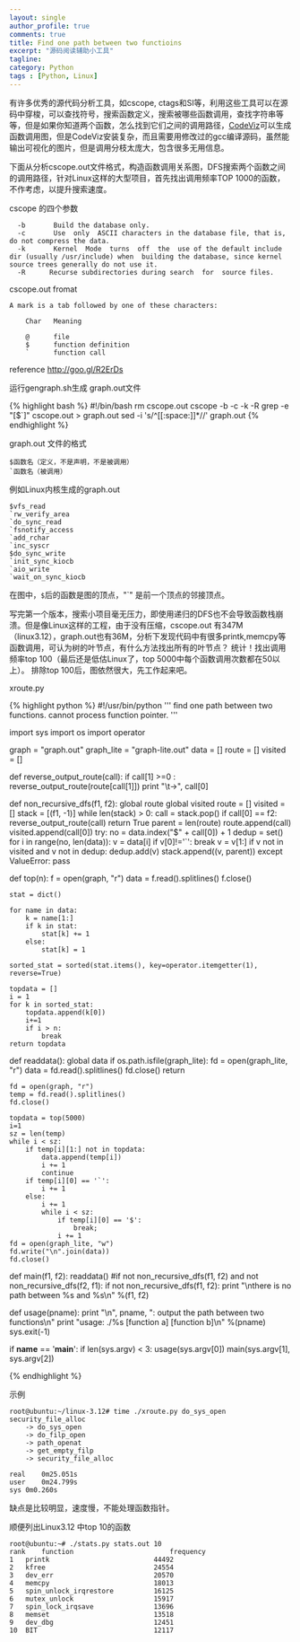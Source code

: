 ```yaml
---
layout: single
author_profile: true
comments: true
title: Find one path between two functioins
excerpt: "源码阅读辅助小工具"
tagline: 
category: Python
tags : [Python, Linux]
---
```


有许多优秀的源代码分析工具，如cscope, ctags和SI等，利用这些工具可以在源码中穿梭，可以查找符号，搜索函数定义，搜索被哪些函数调用，查找字符串等等，但是如果你知道两个函数，怎么找到它们之间的调用路径，[CodeViz](http://onestraw.net/cprogram/codeviz)可以生成函数调用图，但是CodeViz安装复杂，而且需要用修改过的gcc编译源码，虽然能输出可视化的图片，但是调用分枝太庞大，包含很多无用信息。

下面从分析cscope.out文件格式，构造函数调用关系图，DFS搜索两个函数之间的调用路径，针对Linux这样的大型项目，首先找出调用频率TOP 1000的函数，不作考虑，以提升搜索速度。

cscope 的四个参数

      -b       Build the database only.
      -c       Use  only  ASCII characters in the database file, that is, do not compress the data.
      -k       Kernel  Mode  turns  off  the  use of the default include dir (usually /usr/include) when  building the database, since kernel source trees generally do not use it.
      -R      Recurse subdirectories during search  for  source files.

cscope.out fromat

	A mark is a tab followed by one of these characters:

        Char   Meaning

        @      file
        $      function definition
        `      function call


reference
http://goo.gl/R2ErDs 

运行gengraph.sh生成 graph.out文件

{% highlight bash %}
#!/bin/bash
rm cscope.out
cscope -b -c -k -R
grep -e "[\$\`]" cscope.out > graph.out
sed -i 's/^[[:space:]]*//' graph.out
{% endhighlight %}

graph.out 文件的格式

	$函数名（定义，不是声明，不是被调用）
	`函数名（被调用）
	
例如Linux内核生成的graph.out 

	$vfs_read
	`rw_verify_area
	`do_sync_read
	`fsnotify_access
	`add_rchar
	`inc_syscr
	$do_sync_write
	`init_sync_kiocb
	`aio_write
	`wait_on_sync_kiocb

在图中，`$`后的函数是图的顶点，"`" 是前一个顶点的邻接顶点。

写完第一个版本，搜索小项目毫无压力，即使用递归的DFS也不会导致函数栈崩溃。但是像Linux这样的工程，由于没有压缩，cscope.out 有347M（linux3.12），graph.out也有36M，分析下发现代码中有很多printk,memcpy等函数调用，可认为树的叶节点，有什么方法找出所有的叶节点？ 统计！找出调用频率top 100（最后还是低估Linux了，top 5000中每个函数调用次数都在50以上）。  排除top 100后，图依然很大，先工作起来吧。

xroute.py

{% highlight python %}
#!/usr/bin/python
'''
find one path between two functions.
cannot process function pointer.
'''

import sys
import os
import operator

graph = "graph.out"
graph_lite = "graph-lite.out"
data = []
route = []
visited = []

def reverse_output_route(call):
	if call[1] >=0 :
		reverse_output_route(route[call[1]])
	print "\t->", call[0]

def non_recursive_dfs(f1, f2):
	global route 
	global visited 
	route = []
	visited = []
	stack = [(f1, -1)]
	while len(stack) > 0:
		call = stack.pop()
		if call[0] == f2:
			reverse_output_route(call)
			return True
		parent = len(route) 
		route.append(call)
		visited.append(call[0])
		try:
			no = data.index("$" + call[0]) + 1
			dedup = set()
			for i in range(no, len(data)):
				v = data[i]
				if v[0]!='`':
					break
				v = v[1:]
				if v not in visited and v not in dedup:
					dedup.add(v)
					stack.append((v, parent))
		except ValueError:
			pass

def top(n):
	f = open(graph, "r")
	data = f.read().splitlines()
	f.close()
	
	stat = dict()

	for name in data:
		k = name[1:]
		if k in stat:
			stat[k] += 1
		else:
			stat[k] = 1

	sorted_stat = sorted(stat.items(), key=operator.itemgetter(1), reverse=True)

	topdata = []
	i = 1 
	for k in sorted_stat:
		topdata.append(k[0])
		i+=1
		if i > n:
			break
	return topdata

def readdata():
	global data
	if os.path.isfile(graph_lite):
		fd = open(graph_lite, "r")
		data = fd.read().splitlines()
		fd.close()
		return

	fd = open(graph, "r")
	temp = fd.read().splitlines()
	fd.close()

	topdata = top(5000)
	i=1
	sz = len(temp)
	while i < sz:
		if temp[i][1:] not in topdata:
			data.append(temp[i])
			i += 1
			continue
		if temp[i][0] == '`':
			i += 1
		else:
			i += 1
			while i < sz:
				if temp[i][0] == '$':
					break;
				i += 1
	fd = open(graph_lite, "w")
	fd.write("\n".join(data))
	fd.close()

def main(f1, f2):
	readdata()
	#if not non_recursive_dfs(f1, f2) and not non_recursive_dfs(f2, f1):
	if not non_recursive_dfs(f1, f2):
		print "\nthere is no path between %s and %s\n" %(f1, f2)

def usage(pname):
	print "\n", pname, ": output the path between two functions\n"
	print "usage: ./%s [function a] [function b]\n" %(pname)
	sys.exit(-1)

if __name__ == '__main__':
	if len(sys.argv) < 3:
		usage(sys.argv[0])
	main(sys.argv[1], sys.argv[2])

{% endhighlight %}

示例

	root@ubuntu:~/linux-3.12# time ./xroute.py do_sys_open security_file_alloc
		-> do_sys_open
		-> do_filp_open
		-> path_openat
		-> get_empty_filp
		-> security_file_alloc

	real	0m25.051s
	user	0m24.799s
	sys	0m0.260s

			
缺点是比较明显，速度慢，不能处理函数指针。

顺便列出Linux3.12 中top 10的函数

    root@ubuntu:~# ./stats.py stats.out 10
    rank	function                      	frequency
    1	printk                        	44492
    2	kfree                         	24554
    3	dev_err                       	20570
    4	memcpy                        	18013
    5	spin_unlock_irqrestore        	16125
    6	mutex_unlock                  	15917
    7	spin_lock_irqsave             	13696
    8	memset                        	13518
    9	dev_dbg                       	12451
    10	BIT                           	12117
	
